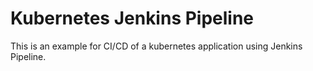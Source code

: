 # Kubernetes Jenkins Pipeline

This is an example for CI/CD of a kubernetes application using Jenkins
Pipeline.
